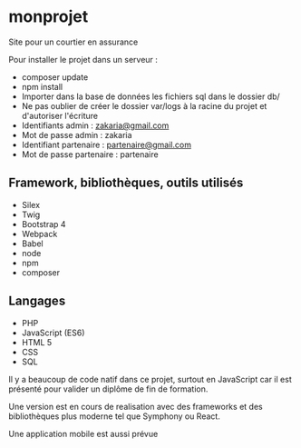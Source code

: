# monprojet

Site pour un courtier en assurance

Pour installer le projet dans un serveur :

* composer update
* npm install
* Importer dans la base de données les fichiers sql dans le dossier db/
* Ne pas oublier de créer le dossier var/logs à la racine du projet et d'autoriser l'écriture
* Identifiants admin : zakaria@gmail.com
* Mot de passe admin : zakaria
* Identifiant partenaire : partenaire@gmail.com
* Mot de passe partenaire : partenaire

## Framework, bibliothèques, outils utilisés

* Silex
* Twig
* Bootstrap 4
* Webpack
* Babel
* node
* npm
* composer

## Langages

* PHP
* JavaScript (ES6)
* HTML 5
* CSS
* SQL


Il y a beaucoup de code natif dans ce projet, surtout en JavaScript
car il est présenté pour valider un diplôme de fin de formation.

Une version est en cours de realisation avec des frameworks et des bibliothèques plus moderne
tel que Symphony ou React.

Une application mobile est aussi prévue

